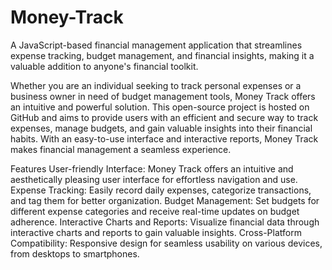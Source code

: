# Money-Track
A JavaScript-based financial management application that streamlines expense tracking, budget management, and financial insights, making it a valuable addition to anyone's financial toolkit.

Whether you are an individual seeking to track personal expenses or a business owner in need of budget management tools, Money Track offers an intuitive and powerful solution.
This open-source project is hosted on GitHub and aims to provide users with an efficient and secure way to track expenses, manage budgets, and gain valuable insights into their financial habits. With an easy-to-use interface and interactive reports, Money Track makes financial management a seamless experience.

Features 
User-friendly Interface: Money Track offers an intuitive and aesthetically pleasing user interface for effortless navigation and use.
Expense Tracking: Easily record daily expenses, categorize transactions, and tag them for better organization.
Budget Management: Set budgets for different expense categories and receive real-time updates on budget adherence.
Interactive Charts and Reports: Visualize financial data through interactive charts and reports to gain valuable insights.
Cross-Platform Compatibility: Responsive design for seamless usability on various devices, from desktops to smartphones.

